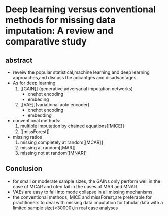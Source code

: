 # Deep learning versus conventional methods for missing data imputation: A review and comparative study
## abstract
 + reveiw the popular statistical,machine learning,and deep learning approaches,and discuss the adcantges and disadvantages
 + As for deep learning
	1. [[GAIN]] (generative adversarial imputation networks)
		+ onehot encoding
		+ embeding
	2. [[VAE]](variational aoto encoder)
		+ onehot encoding
		+ embedding
+ conventional methods:
	1. multiple imputation by chained equations[[MICE]]
	2. [[missForest]] 
+ missing ratios
	1. missing completely at random[[MCAR]]
	2. missing at random[[MAR]]
	3. missing not at random[[MNAR]]
## Conclusion
+ for small or moderate sample sizes, the GAINs only perform well in the case of MCAR and ofen fail in the cases of MAR and MNAR
+ VAEs are easy to fall into mode collapse in all missing mechanisms.
+ the conventional methods, MICE and missForest,are preferable for practitioners to deal with missing data imputation for tabular data with a limited sample size(<30000),in real case analyses